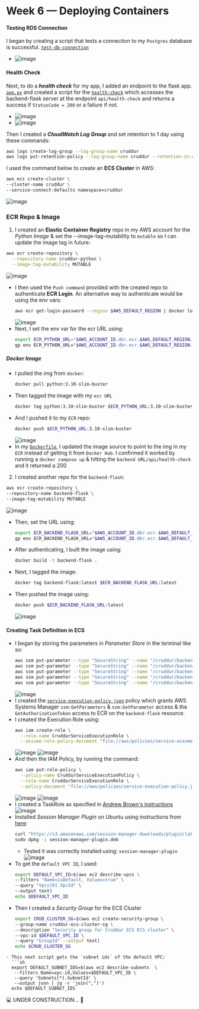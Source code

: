 # Week 6 — Deploying Containers

#### Testing RDS Connection 
I began by creating a script that tests a connection to my `Postgres` database is successful. [`test-db-connection`](https://github.com/erdookuhwa/aws-bootcamp-cruddur-2023/blob/main/backend-flask/bin/db/test-connection)
- ![image](https://github.com/erdookuhwa/aws-bootcamp-cruddur-2023/blob/main/_docs/assets/week6_testDBConnectionScript.png)

#### Health Check 
Next, to do a *__health check__* for my app, I added an endpoint to the flask app. [`app.py`](https://github.com/erdookuhwa/aws-bootcamp-cruddur-2023/blob/main/backend-flask/app.py) and created a script for the [`health-check`](https://github.com/erdookuhwa/aws-bootcamp-cruddur-2023/blob/main/backend-flask/bin/flask/health-check) which accesses the backend-flask server at the endpoint `api/health-check` and returns a success if `StatusCode = 200` or a failure if not.
- ![image](https://github.com/erdookuhwa/aws-bootcamp-cruddur-2023/blob/main/_docs/assets/week6_health-check%40URL.png)
- ![image](https://github.com/erdookuhwa/aws-bootcamp-cruddur-2023/blob/main/_docs/assets/week6_health-check%40Script.png)

Then I created a *__CloudWatch Log Group__* and set retention to 1 day using these commands:
```sh
aws logs create-log-group --log-group-name cruddur
aws logs put-retention-policy --log-group-name cruddur --retention-in-days 1
```
I used the command below to create an __ECS Cluster__ in AWS:
```sh
aws ecs create-cluster \
--cluster-name cruddur \
--service-connect-defaults namespace=cruddur
```
  ![image](https://github.com/erdookuhwa/aws-bootcamp-cruddur-2023/blob/main/_docs/assets/week6_ecsCluster.png)

### ECR Repo & Image 
1. I created an __Elastic Container Registry__ repo in my AWS account for the *Python Image* & set the --image-tag-mutability to `mutable` so I can update the image tag in future:
  ```sh
  aws ecr create-repository \
    --repository-name cruddur-python \
    --image-tag-mutability MUTABLE
  ```
  ![image](https://github.com/erdookuhwa/aws-bootcamp-cruddur-2023/blob/main/_docs/assets/week6_ecrRepo.png)
- I then used the `Push command` provided with the created repo to authenticate __ECR Login__. An alternative way to authenticate would be using the env vars:
  ```sh
  aws ecr get-login-password --region $AWS_DEFAULT_REGION | docker login --username AWS --password-stdin "$AWS_ACCOUNT_ID.dkr.ecr.$AWS_DEFAULT_REGION.amazonaws.com"
  ```
  ![image](https://github.com/erdookuhwa/aws-bootcamp-cruddur-2023/blob/main/_docs/assets/week6_ecrLogin.png)
- Next, I set the env var for the ecr URL using:
  ```sh
  export ECR_PYTHON_URL="$AWS_ACCOUNT_ID.dkr.ecr.$AWS_DEFAULT_REGION.amazonaws.com/cruddur-python"
  gp env ECR_PYTHON_URL="$AWS_ACCOUNT_ID.dkr.ecr.$AWS_DEFAULT_REGION.amazonaws.com/cruddur-python"
  ```
##### Docker Image
- I pulled the img from `docker`: 
  ```sh
  docker pull python:3.10-slim-buster
  ```
- Then tagged the image with my `ecr URL`
  ```sh
  docker tag python:3.10-slim-buster $ECR_PYTHON_URL:3.10-slim-buster
  ```
- And I pushed it to my `ECR` repo:
  ```sh
  docker push $ECR_PYTHON_URL:3.10-slim-buster
  ```
  ![image](https://github.com/erdookuhwa/aws-bootcamp-cruddur-2023/blob/main/_docs/assets/week6_imgPushedToECR.png)
- In my [`Dockerfile`](https://github.com/erdookuhwa/aws-bootcamp-cruddur-2023/blob/main/backend-flask/Dockerfile), I updated the image source to point to the img in my `ECR` instead of getting it from `Docker Hub`. I confirmed it worked by running a `docker compose up` & hitting the `backend URL/api/health-check` and it returned a 200

2. I created another repo for the `backend-flask`:
  ```sh
  aws ecr create-repository \
  --repository-name backend-flask \
  --image-tag-mutability MUTABLE
  ```
  ![image](https://github.com/erdookuhwa/aws-bootcamp-cruddur-2023/blob/main/_docs/assets/week6_backendRepo.png)
  - Then, set the URL using:
    ```sh
    export ECR_BACKEND_FLASK_URL="$AWS_ACCOUNT_ID.dkr.ecr.$AWS_DEFAULT_REGION.amazonaws.com/backend-flask"
    gp env ECR_BACKEND_FLASK_URL="$AWS_ACCOUNT_ID.dkr.ecr.$AWS_DEFAULT_REGION.amazonaws.com/backend-flask"
    ```
  - After authenticating, I built the image using: 
    ```sh
    docker build -t backend-flask .
    ```
  - Next, I tagged the image:
    ```sh
    docker tag backend-flask:latest $ECR_BACKEND_FLASK_URL:latest
    ```
  - Then pushed the image using:
    ```sh
    docker push $ECR_BACKEND_FLASK_URL:latest
    ```
    ![image](https://github.com/erdookuhwa/aws-bootcamp-cruddur-2023/blob/main/_docs/assets/week6_backendImg.png)
  
#### Creating Task Definition in ECS
- I began by storing the parameters in _Parameter Store_ in the terminal like so:
  ```sh
  aws ssm put-parameter --type "SecureString" --name "/cruddur/backend-flask/AWS_ACCESS_KEY_ID" --value $AWS_ACCESS_KEY_ID
  aws ssm put-parameter --type "SecureString" --name "/cruddur/backend-flask/AWS_SECRET_ACCESS_KEY" --value $AWS_SECRET_ACCESS_KEY
  aws ssm put-parameter --type "SecureString" --name "/cruddur/backend-flask/CONNECTION_URL" --value $PROD_CONNECTION_URL
  aws ssm put-parameter --type "SecureString" --name "/cruddur/backend-flask/ROLLBAR_ACCESS_TOKEN" --value $ROLLBAR_ACCESS_TOKEN
  aws ssm put-parameter --type "SecureString" --name "/cruddur/backend-flask/OTEL_EXPORTER_OTLP_HEADERS" --value "x-honeycomb-team=$HONEYCOMB_API_KEY"
  ```
  ![image](https://github.com/erdookuhwa/aws-bootcamp-cruddur-2023/blob/main/_docs/assets/week6_ParameterStore.png)
- I created the [`service-execution-policy.json`](https://github.com/erdookuhwa/aws-bootcamp-cruddur-2023/blob/main/aws/policies/service-execution-policy.json) policy which grants AWS Systems Manager `ssm:GetParameters` & `ssm:GetParameter` access & the `GetAuthorizationToken` access to ECR on the `backend-flask` resource.
- I created the Execution Role using: 
  ```sh
  aws iam create-role \
    --role-name CruddurServiceExecutionRole \
    --assume-role-policy-document "file://aws/policies/service-assume-role-execution-policy.json"
  ```
  ![image](https://github.com/erdookuhwa/aws-bootcamp-cruddur-2023/blob/main/_docs/assets/week6_CruddurServiceExecutionRole.png)
  ![image](https://github.com/erdookuhwa/aws-bootcamp-cruddur-2023/blob/main/_docs/assets/week6_CruddurServiceExecutionPolicy.png)
- And then the IAM Policy, by running the command:
  ```sh
  aws iam put-role-policy \
    --policy-name CruddurServiceExecutionPolicy \
    --role-name CruddurServiceExecutionRole \
    --policy-document "file://aws/policies/service-execution-policy.json"
  ```
  ![image](https://github.com/erdookuhwa/aws-bootcamp-cruddur-2023/blob/main/_docs/assets/week6_createIAMRole.png)
  ![image](https://github.com/erdookuhwa/aws-bootcamp-cruddur-2023/blob/main/_docs/assets/week6_CruddurServiceExecutionRoleInAWS.png)
- I created a TaskRole as specified in [Andrew Brown's instructions](https://github.com/omenking/aws-bootcamp-cruddur-2023/blob/week-6-fargate/journal/week6.md#create-taskrole)
  ![image](https://github.com/erdookuhwa/aws-bootcamp-cruddur-2023/blob/main/_docs/assets/week6_cruddurCreateTask.png)
- Installed _Session Manager Plugin_ on Ubuntu using instructions from [here](https://docs.aws.amazon.com/systems-manager/latest/userguide/session-manager-working-with-install-plugin.html):
  ```sh
  curl "https://s3.amazonaws.com/session-manager-downloads/plugin/latest/ubuntu_64bit/session-manager-plugin.deb" -o "session-manager-plugin.deb" \
  sudo dpkg -i session-manager-plugin.deb
  ```
  - Tested it was correctly installed using: `session-manager-plugin`
  ![image](https://github.com/erdookuhwa/aws-bootcamp-cruddur-2023/blob/main/_docs/assets/week6_seshMgrPlugin.png)
- To get the `default VPC ID`, I used:
  ```sh
  export DEFAULT_VPC_ID=$(aws ec2 describe-vpcs \
  --filters "Name=isDefault, Values=true" \
  --query "Vpcs[0].VpcId" \
  --output text)
  echo $DEFAULT_VPC_ID
  ```
- Then I created a _Security Group_ for the ECS Cluster
  ```sh
  export CRUD_CLUSTER_SG=$(aws ec2 create-security-group \
  --group-name cruddur-ecs-cluster-sg \
  --description "Security group for Cruddur ECS ECS cluster" \
  --vpc-id $DEFAULT_VPC_ID \
  --query "GroupId" --output text)
  echo $CRUD_CLUSTER_SG
```
- This next script gets the `subnet ids` of the default VPC:
  ```sh
  export DEFAULT_SUBNET_IDS=$(aws ec2 describe-subnets  \
   --filters Name=vpc-id,Values=$DEFAULT_VPC_ID \
   --query 'Subnets[*].SubnetId' \
   --output json | jq -r 'join(",")')
  echo $DEFAULT_SUBNET_IDS
  ```
 


















💻 UNDER CONSTRUCTION... 🚧
